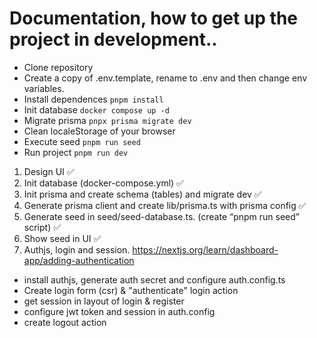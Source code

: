 # Documentation, how to get up the project in development..

* Clone repository
* Create a copy of .env.template, rename to .env and then change env variables.
* Install dependences  ```pnpm install```
* Init database ```docker compose up -d```
* Migrate prisma ```pnpx prisma migrate dev```
* Clean localeStorage of your browser
* Execute seed ```pnpm run seed```
* Run project ```pnpm run dev```

1. Design UI ✅
2. Init database (docker-compose.yml) ✅
3. Init prisma and create schema (tables) and migrate dev ✅
4. Generate prisma client and create lib/prisma.ts with prisma config ✅
5. Generate seed in seed/seed-database.ts. (create “pnpm run seed” script) ✅
6. Show seed in UI ✅
7. Authjs, login and session. https://nextjs.org/learn/dashboard-app/adding-authentication
- install authjs, generate auth secret and configure auth.config.ts
- Create login form (csr) & "authenticate" login action
- get session in layout of login & register
- configure jwt token and session in auth.config
- create logout action


